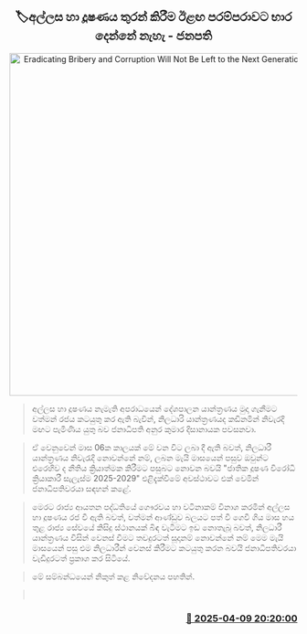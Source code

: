 <p align='center'><b><h2 align='center' title='Eradicating Bribery and Corruption Will Not Be Left to the Next Generation - President'>🏷අල්ලස හා දූෂණය තුරන් කිරීම ඊළඟ පරම්පරාවට භාර දෙන්නේ නැහැ - ජනපති</h2></b></p>
<p align='center'><img src='https://helakuru.sgp1.cdn.digitaloceanspaces.com/esana/images/lib/anura-president-bn.jpg' width='600' alt='Eradicating Bribery and Corruption Will Not Be Left to the Next Generation - President'></p>

> අල්ලස හා දූෂණය නැමැති අපරාධයෙන් දේශපාලන යාන්ත්‍රණය මුදා ගැනීමට වත්මන් රජය කටයුතු කර ඇති බැවින්, නිලධාරි යාන්ත්‍රණයද කඩිනමින් නිවැරදි මඟට පැමිණිය යුතු බව ජනාධිපති අනුර කුමාර දිසානායක පවසනවා.

> ඒ වෙනුවෙන් මාස 06ක කාලයක් මේ වන විට ලබා දී ඇති බවත්, නිලධාරී යාන්ත්‍රණය නිවැරැදි නොවන්නේ නම්, ලබන මැයි මාසයෙන් පසුව ඔවුන්ට එරෙහිව ද නීතිය ක්‍රියාත්මක කිරීමට පසුබට නොවන බවයි "ජාතික දූෂණ විරෝධී ක්‍රියාකාරී සැලැස්ම 2025-2029" එළිදැක්වීමේ අවස්ථාවට එක් වෙමින් ජනාධිපතිවරයා සඳහන් කළේ.

> මෙරට රාජ්‍ය ආයතන පද්ධතියේ ගෞරවය හා වටිනාකම් විනාශ කරමින් අල්ලස හා දූෂණය රජ වී ඇති බවත්, වත්මන් ආණ්ඩුව බලයට පත් වී ගෙවී ගිය මාස හය තුළ රාජ්‍ය සේවයේ කිසිදු ස්ථානයක් බිඳ වැටීමට ඉඩ නොතැබූ බවත්, නිලධාරී යාන්ත්‍රණය විසින් වෙනස් වීමට තවදුරටත් සූදානම් නොවන්නේ නම් මෙම මැයි මාසයෙන් පසු එම නිලධාරීන් වෙනස් කිරීමට කටයුතු කරන බවයි ජනාධිපතිවරයා වැඩිදුරටත් ප්‍රකාශ කර සිටියේ.

> මේ සම්බන්ධයෙන් නිකුත් කළ නිවේදනය පහතින්.

>  



<h3 align='right'><a href='https://www.helakuru.lk/esana/p/109130/'>📅 2025-04-09 20:20:00</a></h3>
